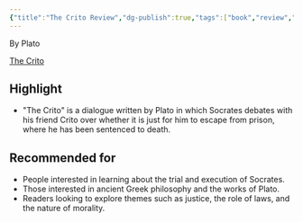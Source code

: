 ```yaml
---
{"title":"The Crito Review","dg-publish":true,"tags":["book","review","philosophy","ancient Greece"],"permalink":"/books/the-crito/","dgPassFrontmatter":true}
---
```


By Plato

[The Crito](https://www.amazon.com/Crito-Plato/dp/0140442116)

## Highlight

-   "The Crito" is a dialogue written by Plato in which Socrates debates with his friend Crito over whether it is just for him to escape from prison, where he has been sentenced to death.

## Recommended for

-   People interested in learning about the trial and execution of Socrates.
-   Those interested in ancient Greek philosophy and the works of Plato.
-   Readers looking to explore themes such as justice, the role of laws, and the nature of morality.